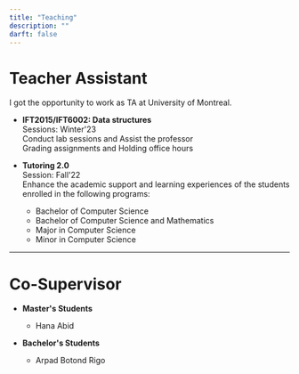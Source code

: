 ```yaml
---
title: "Teaching"
description: ""
darft: false
---
```


# Teacher Assistant

 I got the opportunity to work as TA at University of Montreal.


* **IFT2015/IFT6002: Data structures** <br>
    Sessions: Winter'23  <br>
    Conduct lab sessions and Assist the professor <br>
    Grading assignments and Holding office hours

* **Tutoring 2.0** <br>
    Session: Fall'22 <br>
    Enhance the academic support and learning experiences of the students enrolled in the following programs:

    * Bachelor of Computer Science
    * Bachelor of Computer Science and Mathematics
    * Major in Computer Science
    * Minor in Computer Science

---

# Co-Supervisor

* **Master's Students** 
    * Hana Abid

* **Bachelor's Students** 
    * Arpad Botond Rigo



